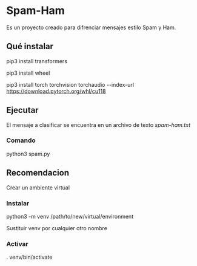 # Spam-Ham

Es un proyecto creado para difrenciar mensajes estilo Spam y Ham.

## Qué instalar

pip3 install transformers

pip3 install wheel

pip3 install torch torchvision torchaudio --index-url https://download.pytorch.org/whl/cu118

## Ejecutar

El mensaje a clasificar se encuentra en un archivo de texto *spam-ham.txt*

### Comando

python3 spam.py

## Recomendacion

Crear un ambiente virtual

### Instalar

python3 -m venv /path/to/new/virtual/environment

Sustituir venv por cualquier otro nombre

### Activar

. venv/bin/activate
